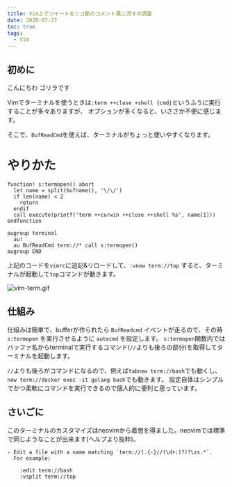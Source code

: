 ```yaml
---
title: Vim上でツイートをニコ動のコメント風に流すの調査
date: 2020-07-27
toc: true
tags: 
  - Vim
---
```


## 初めに
こんにちわ
ゴリラです

Vimでターミナルを使うときは`:term ++close +shell {cmd}`というふうに実行することが多々ありますが、
オプションが多くなると、いささか不便に感じます。

そこで、`BufReadCmd`を使えば、ターミナルがちょっと使いやすくなります。

# やりかた

```vim
function! s:termopen() abort
  let name = split(bufname(), '\/\/')
  if len(name) < 2
    return
  endif
  call execute(printf('term ++curwin ++close ++shell %s', name[1]))
endfunction

augroup terminal
  au!
  au BufReadCmd term://* call s:termopen()
augroup END
```

上記のコードを`vimrc`に追記&リロードして、`:vnew term://top` すると、ターミナルが起動して`top`コマンドが動きます。

![vim-term.gif](https://qiita-image-store.s3.ap-northeast-1.amazonaws.com/0/66178/346ec215-2109-3c5f-c01c-9601c7ae6054.gif)

## 仕組み
仕組みは簡単で、bufferが作られたら `BufReadcmd` イベントが走るので、その時 `s:termopen` を実行させるように `autocmd` を設定します。
`s:termopen`関数内ではバッファ名からterminalで実行するコマンド(`//`よりも後ろの部分)を取得してターミナルを起動します。

`//`よりも後ろがコマンドになるので、例えば`tabnew term://bash`でも動くし、`new term://docker exec -it golang bash`でも動きます。
設定自体はシンプルでかつ柔軟にコマンドを実行できるので個人的に便利と思っています。

## さいごに
このターミナルのカスタマイズはneovimから着想を得ました。neovimでは標準で同じようなことが出来ます(ヘルプより抜粋)。

```
- Edit a file with a name matching `term://(.{-}//(\d+:)?)?\zs.*`.
  For example:

    :edit term://bash
    :vsplit term://top
```

